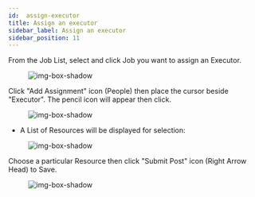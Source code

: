 ```yaml
---
id:  assign-executor
title: Assign an executor
sidebar_label: Assign an executor
sidebar_position: 11
---
```



From the Job List, select and click Job you want to assign an Executor.

<figure>

![img-box-shadow](/img/university/project-management/assign-executor1.png)
<figcaption></figcaption>
</figure>


Click "Add Assignment" icon (People) then place the cursor beside "Executor". The pencil icon will appear then click. 
 

<figure>

![img-box-shadow](/img/university/project-management/assign-executor2.png)
<figcaption></figcaption>
</figure>

- A List of Resources will be displayed for selection:


<figure>

![img-box-shadow](/img/university/project-management/assign-executor3.png)
<figcaption></figcaption>
</figure>

Choose a particular Resource then click "Submit Post" icon (Right Arrow Head) to Save.

<figure>

![img-box-shadow](/img/university/project-management/assign-executor4.png)
<figcaption></figcaption>
</figure>

